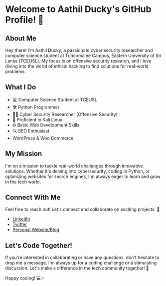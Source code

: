 # Welcome to Aathil Ducky's GitHub Profile! 👋

## About Me
Hey there! I'm Aathil Ducky, a passionate cyber security researcher and computer science student at Trincomalee Campus, Eastern University of Sri Lanka (TCEUSL). My focus is on offensive security research, and I love diving into the world of ethical hacking to find solutions for real-world problems.

## What I Do
- 💻 Computer Science Student at TCEUSL
- 🛠️ Python Programmer
- 🕵️‍♂️ Cyber Security Researcher (Offensive Security)
- 🐧 Proficient in Kali Linux
- 🌐 Basic Web Development Skills
- 🔍 SEO Enthusiast
- WordPress & Woo Commerce

## My Mission
I'm on a mission to tackle real-world challenges through innovative solutions. Whether it's delving into cybersecurity, coding in Python, or optimizing websites for search engines, I'm always eager to learn and grow in the tech world.

## Connect With Me
Feel free to reach out! Let's connect and collaborate on exciting projects. 🚀

- [LinkedIn](YOUR_LINKEDIN_PROFILE_URL)
- [Twitter](YOUR_TWITTER_PROFILE_URL)
- [Personal Website/Blog](YOUR_WEBSITE_URL)

## Let's Code Together!
If you're interested in collaborating or have any questions, don't hesitate to drop me a message. I'm always up for a coding challenge or a stimulating discussion. Let's make a difference in the tech community together! 🤝

Happy coding! 💻✨
